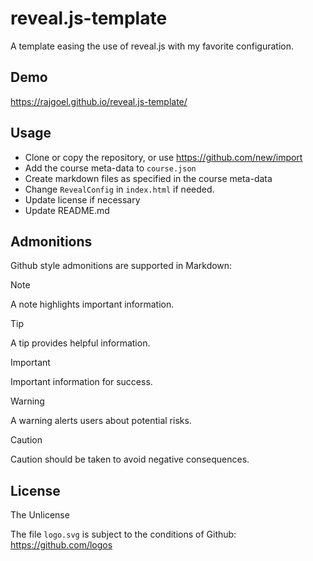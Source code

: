 # reveal.js-template

A template easing the use of reveal.js with my favorite configuration.

## Demo

https://rajgoel.github.io/reveal.js-template/

## Usage

- Clone or copy the repository, or use https://github.com/new/import
- Add the course meta-data to `course.json`
- Create markdown files as specified in the course meta-data 
- Change `RevealConfig` in `index.html` if needed.
- Update license if necessary
- Update README.md

## Admonitions

Github style admonitions are supported in Markdown:

> [!NOTE]
> A note highlights important information.

> [!TIP]
> A tip provides helpful information.

> [!IMPORTANT]
> Important information for success.

> [!WARNING]
> A warning alerts users about potential risks.

> [!CAUTION]
> Caution should be taken to avoid negative consequences.

## License

The Unlicense

The file `logo.svg` is subject to the conditions of Github: https://github.com/logos
